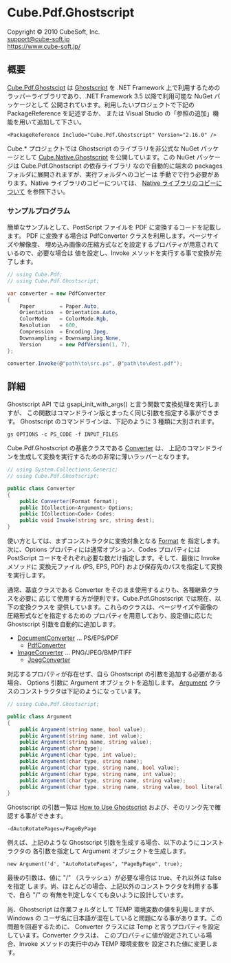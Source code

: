 Cube.Pdf.Ghostscript
====

Copyright © 2010 CubeSoft, Inc.  
support@cube-soft.jp  
https://www.cube-soft.jp/

## 概要

[Cube.Pdf.Ghostscipt](https://www.nuget.org/packages/Cube.Pdf.Ghostscript) は
[Ghostscript](https://www.ghostscript.com/) を .NET Framework 上で利用するための
ラッパーライブラリであり、.NET Framework 3.5 以降で利用可能な NuGet パッケージとして
公開されています。利用したいプロジェクトで下記の PackageReference を記述するか、
または Visual Studio の「参照の追加」機能を用いて追加して下さい。

```
<PackageReference Include="Cube.Pdf.Ghostscript" Version="2.16.0" />
```

Cube.* プロジェクトでは Ghostscript のライブラリを非公式な NuGet パッケージとして
[Cube.Native.Ghostscript](https://www.nuget.org/packages/Cube.Native.Ghostscript)
を公開しています。この NuGet パッケージは Cube.Pdf.Ghostscript の依存ライブラリ
なので自動的に端末の packages フォルダに展開されますが、実行フォルダへのコピーは
手動でで行う必要があります。Native ライブラリのコピーについては、
[Native ライブラリのコピーについて](https://github.com/cube-soft/Cube.Vp.Docs/blob/master/Documents/Cube.Pdf.Native.ja.md)
を参照下さい。

### サンプルプログラム

簡単なサンプルとして、PostScript ファイルを PDF に変換するコードを記載します。
PDF に変換する場合は PdfConverter クラスを利用します。ページサイズや解像度、
埋め込み画像の圧縮方式などを設定するプロパティが用意されているので、必要な場合は
値を設定し、Invoke メソッドを実行する事で変換が完了します。

```cs
// using Cube.Pdf;
// using Cube.Pdf.Ghostscript;

var converter = new PdfConverter
{
    Paper        = Paper.Auto,
    Orientation  = Orientation.Auto,
    ColorMode    = ColorMode.Rgb,
    Resolution   = 600,
    Compression  = Encoding.Jpeg,
    Downsampling = Downsampling.None,
    Version      = new PdfVersion(1, 7),
};

converter.Invoke(@"path\to\src.ps", @"path\to\dest.pdf");
```

## 詳細

Ghostscript API では gsapi_init_with_args() と言う関数で変換処理を実行しますが、
この関数はコマンドライン版とまったく同じ引数を指定する事ができます。
Ghostscript のコマンドラインは、下記のように 3 種類に大別されます。

```
gs OPTIONS -c PS_CODE -f INPUT_FILES
```

Cube.Pdf.Ghostscript の基底クラスである [Converter](https://github.com/cube-soft/Cube.Pdf/blob/master/Libraries/Ghostscript/Sources/Converter.cs) は、
上記のコマンドラインを生成して変換を実行するための非常に薄いラッパーとなります。

```cs
// using System.Collections.Generic;
// using Cube.Pdf.Ghostscript;

public class Converter
{
    public Converter(Format format);
    public ICollection<Argument> Options;
    public ICollection<Code> Codes;
    public void Invoke(string src, string dest);
}
```

使い方としては、まずコンストラクタに変換対象となる
[Format](https://github.com/cube-soft/Cube.Pdf/blob/master/Libraries/Ghostscript/Sources/Parameters/Format.cs) を
指定します。次に、Options プロパティには通常オプション、Codes プロパティには
PostScript コードをそれぞれ必要な数だけ指定します。そして、最後に Invoke メソッドに
変換元ファイル (PS, EPS, PDF) および保存先のパスを指定して変換を実行します。

通常、基底クラスである Converter をそのまま使用するよりも、各種継承クラスを必要に
応じて使用する方が便利です。Cube.Pdf.Ghostscript では現在、以下の変換クラスを
提供しています。これらのクラスは、ページサイズや画像の圧縮形式などを指定するための
プロパティを用意しており、設定値に応じた Ghostscript 引数を自動的に追加します。

* [DocumentConverter](https://github.com/cube-soft/Cube.Pdf/blob/master/Libraries/Ghostscript/Sources/DocumentConverter.cs) ... PS/EPS/PDF
    - [PdfConverter](https://github.com/cube-soft/Cube.Pdf/blob/master/Libraries/Ghostscript/Sources/PdfConverter.cs)
* [ImageConverter](https://github.com/cube-soft/Cube.Pdf/blob/master/Libraries/Ghostscript/Sources/ImageConverter.cs) ... PNG/JPEG/BMP/TIFF
    - [JpegConverter](https://github.com/cube-soft/Cube.Pdf/blob/master/Libraries/Ghostscript/Sources/JpegConverter.cs)

対応するプロパティが存在せず、自ら Ghostscript の引数を追加する必要がある場合、
Options 引数に Argument オブジェクトを追加します。
[Argument](https://github.com/cube-soft/Cube.Pdf/blob/master/Libraries/Ghostscript/Sources/Argument.cs)
クラスのコンストラクタは下記のようになっています。

```cs
// using Cube.Pdf.Ghostscript;

public class Argument
{
    public Argument(string name, bool value);
    public Argument(string name, int value);
    public Argument(string name, string value);
    public Argument(char type);
    public Argument(char type, int value);
    public Argument(char type, string name);
    public Argument(char type, string name, bool value);
    public Argument(char type, string name, int value);
    public Argument(char type, string name, string value);
    public Argument(char type, string name, string value, bool literal);
}
```

Ghostscript の引数一覧は [How to Use Ghostscript](https://www.ghostscript.com/doc/current/Use.htm) および、そのリンク先で確認する事ができます。

```
-dAutoRotatePages=/PageByPage
```

例えば、上記のような Ghostscript 引数を生成する場合、以下のようにコンストラクタの
各引数を指定して Argument オブジェクトを生成します。

```
new Argument('d', "AutoRotatePages", "PageByPage", true);
```

最後の引数は、値に "/" （スラッシュ）が必要な場合は true、それ以外は false を指定
します。尚、ほとんどの場合、上記以外のコンストラクタを利用する事で、自ら "/" の
有無を判定しなくても良いように設計しています。

尚、Ghostscript は作業フォルダとして TEMP 環境変数の値を利用しますが、Windows の
ユーザ名に日本語が混在していると問題になる事があります。この問題を回避するために、
Converter クラスには Temp と言うプロパティを設定しています。Converter クラスは、
このプロパティに値が設定されている場合、Invoke メソッドの実行中のみ TEMP 環境変数を
設定された値に変更します。